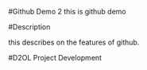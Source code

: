 #Github Demo 2
this is github demo 

#Description

this describes on the features of github.

#D2OL Project Development
